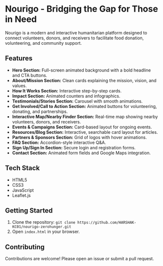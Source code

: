 # Nourigo - Bridging the Gap for Those in Need

Nourigo is a modern and interactive humanitarian platform designed to connect volunteers, donors, and receivers to facilitate food donation, volunteering, and community support.

## Features

- **Hero Section:** Full-screen animated background with a bold headline and CTA buttons.
- **About/Mission Section:** Clean cards explaining the mission, vision, and values.
- **How It Works Section:** Interactive step-by-step cards.
- **Impact Section:** Animated counters and infographics.
- **Testimonials/Stories Section:** Carousel with smooth animations.
- **Get Involved/Call to Action Section:** Animated buttons for volunteering, donating, and partnerships.
- **Interactive Map/Nearby Finder Section:** Real-time map showing nearby volunteers, donors, and receivers.
- **Events & Campaigns Section:** Card-based layout for ongoing events.
- **Resources/Blog Section:** Interactive, searchable card layout for articles.
- **Partners & Sponsors Section:** Grid of logos with hover animations.
- **FAQ Section:** Accordion-style interactive Q&A.
- **Sign Up/Sign In Section:** Secure login and registration forms.
- **Contact Section:** Animated form fields and Google Maps integration.

## Tech Stack

- HTML5
- CSS3
- JavaScript
- Leaflet.js

## Getting Started

1. Clone the repository: `git clone https://github.com/HARSHAK-KC01/nourigo-zerohunger.git`
2. Open `index.html` in your browser.

## Contributing

Contributions are welcome! Please open an issue or submit a pull request.
